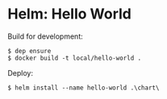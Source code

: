 # Helm: Hello World

Build for development:

```
$ dep ensure
$ docker build -t local/hello-world .
```

Deploy:

```
$ helm install --name hello-world .\chart\
```
